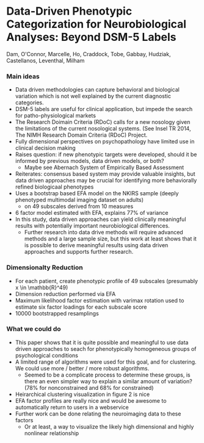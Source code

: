 # Data-Driven Phenotypic Categorization for Neurobiological Analyses: Beyond DSM-5 Labels
Dam, O'Connor, Marcelle, Ho, Craddock, Tobe, Gabbay, Hudziak, Castellanos, Leventhal, Milham

### Main ideas
* Data driven methodologies can capture behavioral and biological variation
  which is not well explained by the current diagnostic categories.
* DSM-5 labels are useful for clinical application, but impede
  the search for patho-physiological markets
* The Research Doimain Criteria (RDoC) calls for a new nosology given the
  limitations of the current nosological systems. (See Insel TR 2014,
  The NIMH Research Domain Criteria (RDoC) Project.
* Fully dimensional perspectives on psychopathology have limited use 
  in clinical decision making
* Raises question: if new phenotypic targets were developed, should it
  be informed by previous models, data driven models, or both?
  * Maybe see Abernach System of Empirically Based Assessment
* Reiterates: consensus based system may provide valuable insights,
  but data driven approaches may be crucial for identifying more behaviorally 
  refined biologicaal phenotypes
* Uses a bootstrap based EFA model on the NKIRS sample
  (deeply phenotyped multimodal imaging dataset on adults)
  * on 49 subscales derived from 10 measures
* 6 factor model estimated with EFA, explains 77% of variance
* In this study, data driven approaches can yield clinically meaningful
  results with potentially important neurobiological differences.
  * Further research into data drive methods will require advanced methods
    and a large sample size, but this work at least shows that it is 
    possible to derive meaningful results using data driven approaches
    and supports further research.

### Dimensionalty Reduction
* For each patient, create phenotypic profile of 49 subscales
  (presumably x \in \mathbb{R}^49)
* Dimension reduction performed via EFA
* Maximum likelihood factor estimation with varimax rotation used to estimate
  six factor loadings for each subscale score
* 10000 bootstrapped resamplings

### What we could do
* This paper shows that it is quite possible and meaningful to
  use data driven approaches to seach for phenotypically 
  homogeneous groups of psychological conditions
* A limited range of algorithms were used for this goal, and
  for clustering. We could use more / better / more robust algorithms.
  * Seemed to be a complicate process to determine these groups,
    is there an even simpler way to explain a similar amount of variation?
    (78% for nonconstrained and 68% for constrained)
* Heirarchical clustering visualization in figure 2 is nice
* EFA factor profiles are really nice and would be awesome to automatically
  return to users in a webservice
* Further work can be done relating the neuroimaging data to these factors
  * Or at least, a way to visualize the likely high dimensional and highly
    nonlinear relationship

